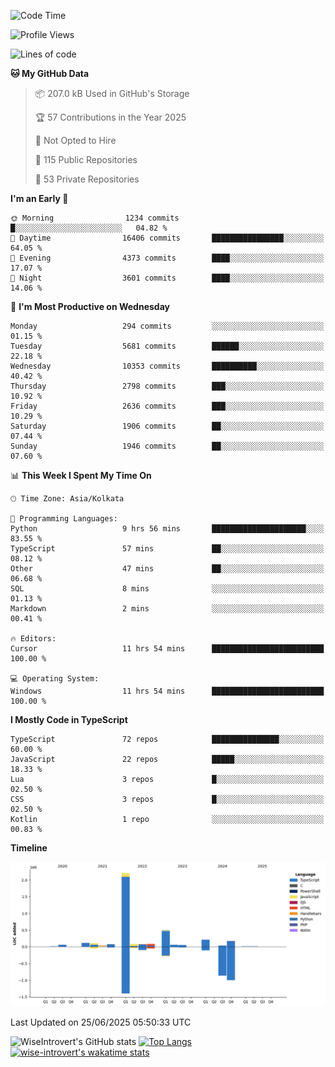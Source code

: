 <!--START_SECTION:waka-->
![Code Time](http://img.shields.io/badge/Code%20Time-2%2C361%20hrs%2029%20mins-blue)

![Profile Views](http://img.shields.io/badge/Profile%20Views-0-blue)

![Lines of code](https://img.shields.io/badge/From%20Hello%20World%20I%27ve%20Written-3.9%20million%20lines%20of%20code-blue)

**🐱 My GitHub Data** 

> 📦 207.0 kB Used in GitHub's Storage 
 > 
> 🏆 57 Contributions in the Year 2025
 > 
> 🚫 Not Opted to Hire
 > 
> 📜 115 Public Repositories 
 > 
> 🔑 53 Private Repositories 
 > 
**I'm an Early 🐤** 

```text
🌞 Morning                1234 commits        █░░░░░░░░░░░░░░░░░░░░░░░░   04.82 % 
🌆 Daytime                16406 commits       ████████████████░░░░░░░░░   64.05 % 
🌃 Evening                4373 commits        ████░░░░░░░░░░░░░░░░░░░░░   17.07 % 
🌙 Night                  3601 commits        ████░░░░░░░░░░░░░░░░░░░░░   14.06 % 
```
📅 **I'm Most Productive on Wednesday** 

```text
Monday                   294 commits         ░░░░░░░░░░░░░░░░░░░░░░░░░   01.15 % 
Tuesday                  5681 commits        ██████░░░░░░░░░░░░░░░░░░░   22.18 % 
Wednesday                10353 commits       ██████████░░░░░░░░░░░░░░░   40.42 % 
Thursday                 2798 commits        ███░░░░░░░░░░░░░░░░░░░░░░   10.92 % 
Friday                   2636 commits        ███░░░░░░░░░░░░░░░░░░░░░░   10.29 % 
Saturday                 1906 commits        ██░░░░░░░░░░░░░░░░░░░░░░░   07.44 % 
Sunday                   1946 commits        ██░░░░░░░░░░░░░░░░░░░░░░░   07.60 % 
```


📊 **This Week I Spent My Time On** 

```text
🕑︎ Time Zone: Asia/Kolkata

💬 Programming Languages: 
Python                   9 hrs 56 mins       █████████████████████░░░░   83.55 % 
TypeScript               57 mins             ██░░░░░░░░░░░░░░░░░░░░░░░   08.12 % 
Other                    47 mins             ██░░░░░░░░░░░░░░░░░░░░░░░   06.68 % 
SQL                      8 mins              ░░░░░░░░░░░░░░░░░░░░░░░░░   01.13 % 
Markdown                 2 mins              ░░░░░░░░░░░░░░░░░░░░░░░░░   00.41 % 

🔥 Editors: 
Cursor                   11 hrs 54 mins      █████████████████████████   100.00 % 

💻 Operating System: 
Windows                  11 hrs 54 mins      █████████████████████████   100.00 % 
```

**I Mostly Code in TypeScript** 

```text
TypeScript               72 repos            ███████████████░░░░░░░░░░   60.00 % 
JavaScript               22 repos            █████░░░░░░░░░░░░░░░░░░░░   18.33 % 
Lua                      3 repos             █░░░░░░░░░░░░░░░░░░░░░░░░   02.50 % 
CSS                      3 repos             █░░░░░░░░░░░░░░░░░░░░░░░░   02.50 % 
Kotlin                   1 repo              ░░░░░░░░░░░░░░░░░░░░░░░░░   00.83 % 
```



**Timeline**

![Lines of Code chart](https://raw.githubusercontent.com/wise-introvert/wise-introvert/master/assets/bar_graph.png)


 Last Updated on 25/06/2025 05:50:33 UTC
<!--END_SECTION:waka-->

![WiseIntrovert's GitHub stats](https://github-readme-stats.vercel.app/api?username=wise-introvert&count_private=true&show_icons=true)
[![Top Langs](https://github-readme-stats.vercel.app/api/top-langs/?username=wise-introvert&langs_count=10)](https://github.com/anuraghazra/github-readme-stats)
[![wise-introvert's wakatime stats](https://github-readme-stats.vercel.app/api/wakatime?username=wiseintrovert)](https://github.com/anuraghazra/github-readme-stats)

